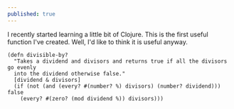 ```yaml
---
published: true
---
```


I recently started learning a little bit of Clojure. This is the first useful function I've created. Well, I'd like to think it is useful anyway.

```
(defn divisible-by?
  "Takes a dividend and divisors and returns true if all the divisors go evenly
  into the dividend otherwise false."
  [dividend & divisors]
  (if (not (and (every? #(number? %) divisors) (number? dividend))) false
    (every? #(zero? (mod dividend %)) divisors)))
```